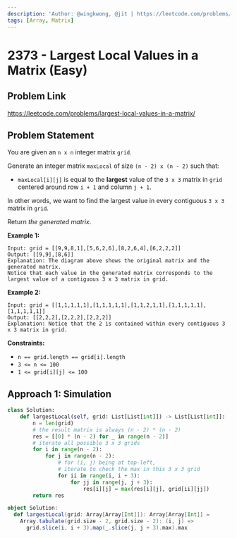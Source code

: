 ```yaml
---
description: 'Author: @wingkwong, @jit | https://leetcode.com/problems/largest-local-values-in-a-matrix/'
tags: [Array, Matrix]
---
```


# 2373 - Largest Local Values in a Matrix (Easy) 

## Problem Link

https://leetcode.com/problems/largest-local-values-in-a-matrix/

## Problem Statement

You are given an `n x n` integer matrix `grid`.

Generate an integer matrix `maxLocal` of size `(n - 2) x (n - 2)` such that:

- `maxLocal[i][j]` is equal to the **largest** value of the `3 x 3` matrix in `grid` centered around row `i + 1` and column `j + 1`.

In other words, we want to find the largest value in every contiguous `3 x 3` matrix in `grid`.

Return *the generated matrix*.

**Example 1:**

```
Input: grid = [[9,9,8,1],[5,6,2,6],[8,2,6,4],[6,2,2,2]]
Output: [[9,9],[8,6]]
Explanation: The diagram above shows the original matrix and the generated matrix.
Notice that each value in the generated matrix corresponds to the largest value of a contiguous 3 x 3 matrix in grid.
```

**Example 2:**

```
Input: grid = [[1,1,1,1,1],[1,1,1,1,1],[1,1,2,1,1],[1,1,1,1,1],[1,1,1,1,1]]
Output: [[2,2,2],[2,2,2],[2,2,2]]
Explanation: Notice that the 2 is contained within every contiguous 3 x 3 matrix in grid.
```

**Constraints:**

- `n == grid.length == grid[i].length`
- `3 <= n <= 100`
- `1 <= grid[i][j] <= 100`

## Approach 1: Simulation

<Tabs>
<TabItem value="py" label="Python">
<SolutionAuthor name="@wingkwong"/>

```py
class Solution:
    def largestLocal(self, grid: List[List[int]]) -> List[List[int]]:
        n = len(grid)
        # the result matrix is always (n - 2) * (n - 2)
        res = [[0] * (n - 2) for _ in range(n - 2)]
        # iterate all possible 3 x 3 grids
        for i in range(n - 2):
            for j in range(n - 2):
                # for (i, j) being at top-left, 
                # iterate to check the max in this 3 x 3 grid
                for ii in range(i, i + 3):
                    for jj in range(j, j + 3):
                        res[i][j] = max(res[i][j], grid[ii][jj])
        return res
```

</TabItem>

<TabItem value="scala" label="scala">
<SolutionAuthor name="@jit"/>

```scala
object Solution:
  def largestLocal(grid: Array[Array[Int]]): Array[Array[Int]] =
    Array.tabulate(grid.size - 2, grid.size - 2): (i, j) =>
      grid.slice(i, i + 3).map(_.slice(j, j + 3).max).max
```

</TabItem>
</Tabs>